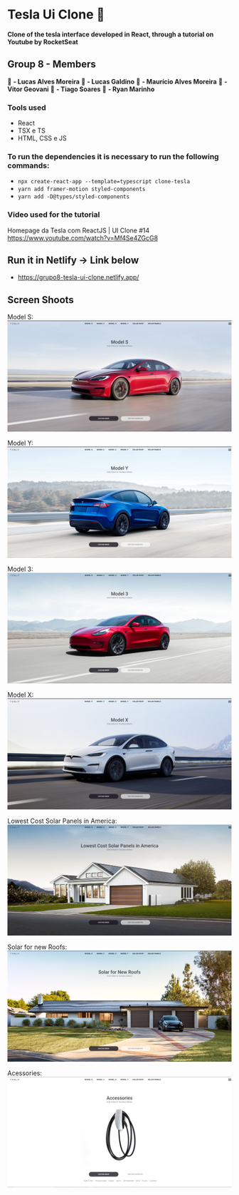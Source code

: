 # Tesla Ui Clone :open_file_folder:     

**Clone of the tesla interface developed in React, through a tutorial on Youtube by RocketSeat**

## Group 8 - Members

:boy: **- Lucas Alves Moreira**
:boy: **- Lucas Galdino**
:boy: **- Maurício Alves Moreira**
:boy: **- Vitor Geovani**
:boy: **- Tiago Soares**
:boy: **- Ryan Marinho**

### Tools used

- React
- TSX e TS
- HTML, CSS e JS

### To run the dependencies it is necessary to run the following commands:
 - ``` npx create-react-app --template=typescript clone-tesla ```
 - ``` yarn add framer-motion styled-components ```
 - ``` yarn add -D@types/styled-components ```
  
 ### Video used for the tutorial
 Homepage da Tesla com ReactJS | UI Clone #14 https://www.youtube.com/watch?v=Mf4Se4ZGcG8


## Run it in Netlify -> Link below
- https://grupo8-tesla-ui-clone.netlify.app/

## Screen Shoots

Model S: ![tesla-carro 1](https://github.com/MauricioAlvesM/tesla-clone/blob/main/tesla-pg-0.png)


Model Y: ![tesla-carro 2](https://github.com/MauricioAlvesM/tesla-clone/blob/main/tesla-pg-0.5.png)


Model 3: ![tesla-carro 3](https://github.com/MauricioAlvesM/tesla-clone/blob/main/tesla-pg-1.png)


Model X: ![tesla-carro 4](https://github.com/MauricioAlvesM/tesla-clone/blob/main/tesla-pg-2.png)


Lowest Cost Solar Panels in America: ![tesla teto solar](https://github.com/MauricioAlvesM/tesla-clone/blob/main/tesla-pg-3.png)


Solar for new Roofs: ![tesla painel solar](https://github.com/MauricioAlvesM/tesla-clone/blob/main/tesla-pg-4.png)


Acessories: ![tesla-acessorios](https://github.com/MauricioAlvesM/tesla-clone/blob/main/tesla-pg-5.png)
